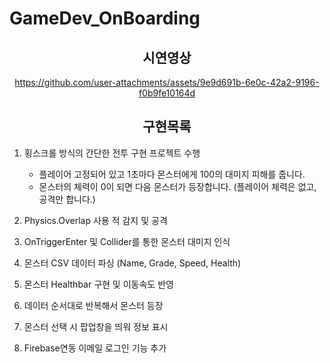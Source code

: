 # GameDev_OnBoarding
 
<div align="center">
  
 
## 시연영상
https://github.com/user-attachments/assets/9e9d691b-6e0c-42a2-9196-f0b9fe10164d

## 구현목록

</div>
 
1. 횡스크롤 방식의 간단한 전투 구현 프로젝트 수행
    - 플레이어 고정되어 있고 1초마다 몬스터에게 100의 대미지 피해를 줍니다.
    - 몬스터의 체력이 0이 되면 다음 몬스터가 등장합니다. (플레이어 체력은 없고, 공격만 합니다.)

2. Physics.Overlap 사용 적 감지 및 공격

3. OnTriggerEnter 및 Collider를 통한 몬스터 대미지 인식

4. 몬스터 CSV 데이터 파싱 (Name, Grade, Speed, Health)

5. 몬스터 Healthbar 구현 및 이동속도 반영

6. 데이터 순서대로 반복해서 몬스터 등장

7. 몬스터 선택 시 팝업창을 띄워 정보 표시

8. Firebase연동 이메일 로그인 기능 추가
